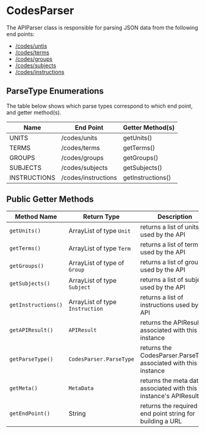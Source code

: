 # CodesParser
The APIParser class is responsible for parsing JSON data from the following end points:
* [/codes/untis](https://github.com/uWaterloo/api-documentation/blob/master/v2/codes/units.md)
* [/codes/terms](https://github.com/uWaterloo/api-documentation/blob/master/v2/codes/terms.md)
* [/codes/groups](https://github.com/uWaterloo/api-documentation/blob/master/v2/codes/groups.md)
* [/codes/subjects](https://github.com/uWaterloo/api-documentation/blob/master/v2/codes/subjects.md)
* [/codes/instructions](https://github.com/uWaterloo/api-documentation/blob/master/v2/codes/instructions.md)

## ParseType Enumerations
The table below shows which parse types correspond to which end point, and getter method(s).

| Name  | End Point | Getter Method(s) |
| ------------- | ------------- | ------------- |
|UNITS|/codes/units|getUnits()|
|TERMS|/codes/terms|getTerms()|
|GROUPS|/codes/groups|getGroups()|
|SUBJECTS|/codes/subjects|getSubjects()|
|INSTRUCTIONS|/codes/instructions|getInstructions()|

## Public Getter Methods

| Method Name | Return Type | Description |
| ------------- | ------------- | ------------- |
|`getUnits()`|ArrayList of type `Unit`|returns a list of units used by the API|
|`getTerms()`|ArrayList of type `Term`|returns a list of terms used by the API|
|`getGroups()`|ArrayList of type of `Group`|returns a list of groups used by the API|
|`getSubjects()`|ArrayList of type `Subject`|returns a list of subjects used by the API|
|`getInstructions()`|ArrayList of type `Instruction`|returns a list of instructions used by the API|
|`getAPIResult()`|`APIResult`|returns the APIResult associated with this instance|
|`getParseType()`|`CodesParser.ParseType`|returns the CodesParser.ParseType associated with this instance|
|`getMeta()`|`MetaData`|returns the meta data associated with this instance's APIResult|
|`getEndPoint()`|String|returns the required end point string for building a URL|

